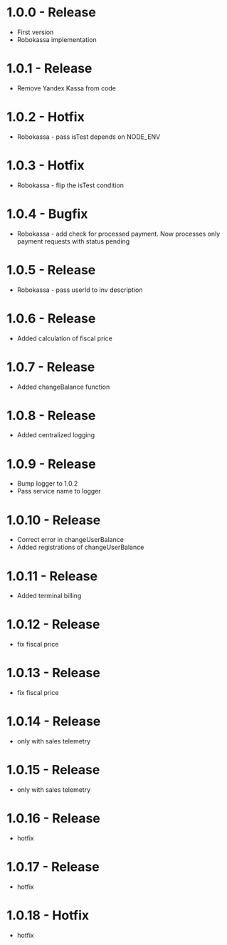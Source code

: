 # 1.0.0 - Release

* First version
* Robokassa implementation

# 1.0.1 - Release

* Remove Yandex Kassa from code

# 1.0.2 - Hotfix

* Robokassa - pass isTest depends on NODE_ENV


# 1.0.3 - Hotfix

* Robokassa - flip the isTest condition

# 1.0.4 - Bugfix

* Robokassa - add check for processed payment. Now processes only payment requests with status pending

# 1.0.5 - Release

* Robokassa - pass userId to inv description

# 1.0.6 - Release

* Added calculation of fiscal price

# 1.0.7 - Release

* Added changeBalance function

# 1.0.8 - Release

* Added centralized logging

# 1.0.9 - Release

* Bump logger to 1.0.2
* Pass service name to logger

# 1.0.10 - Release

* Correct error in changeUserBalance
* Added registrations of changeUserBalance

# 1.0.11 - Release

* Added terminal billing

# 1.0.12 - Release

* fix fiscal price

# 1.0.13 - Release

* fix fiscal price

# 1.0.14 - Release

* only with sales telemetry

# 1.0.15 - Release

* only with sales telemetry

# 1.0.16 - Release

* hotfix

# 1.0.17 - Release

* hotfix

# 1.0.18 - Hotfix

* hotfix

